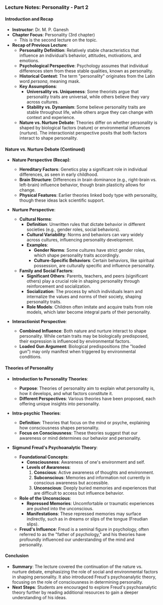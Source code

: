 ### Lecture Notes: Personality - Part 2

#### Introduction and Recap

- **Instructor**: Dr. M. P. Ganesh
- **Chapter Focus**: Personality (3rd chapter)
  - This is the second lecture on the topic.
- **Recap of Previous Lecture**:
  - **Personality Definition**: Relatively stable characteristics that influence an individual’s behavior, attitudes, motivations, and emotions.
  - **Psychological Perspective**: Psychology assumes that individual differences stem from these stable qualities, known as personality.
  - **Historical Context**: The term "personality" originates from the Latin word *persona*, meaning mask.
  - **Key Assumptions**:
    - **Universality vs. Uniqueness**: Some theorists argue that personality traits are universal, while others believe they vary across cultures.
    - **Stability vs. Dynamism**: Some believe personality traits are stable throughout life, while others argue they can change with context and experience.
  - **Nature vs. Nurture Debate**: Theories differ on whether personality is shaped by biological factors (nature) or environmental influences (nurture). The interactionist perspective posits that both factors interact to shape personality.

#### Nature vs. Nurture Debate (Continued)

- **Nature Perspective (Recap)**:

  - **Hereditary Factors**: Genetics play a significant role in individual differences, as seen in early childhood.
  - **Brain Structure**: Differences in brain dominance (e.g., right-brain vs. left-brain) influence behavior, though brain plasticity allows for change.
  - **Physical Features**: Earlier theories linked body type with personality, though these ideas lack scientific support.
- **Nurture Perspective**:

  - **Cultural Norms**:
    - **Definition**: Unwritten rules that dictate behavior in different societies (e.g., gender roles, social behaviors).
    - **Cultural Variability**: Norms and behaviors can vary widely across cultures, influencing personality development.
    - **Examples**:
      - **Gender Norms**: Some cultures have strict gender roles, which shape personality traits accordingly.
      - **Culture-Specific Behaviors**: Certain behaviors, like spiritual possession, are culturally specific and influence personality.
  - **Family and Social Factors**:
    - **Significant Others**: Parents, teachers, and peers (significant others) play a crucial role in shaping personality through reinforcement and socialization.
    - **Socialization**: The process by which individuals learn and internalize the values and norms of their society, shaping personality traits.
    - **Role Models**: Children often imitate and acquire traits from role models, which later become integral parts of their personality.
- **Interactionist Perspective**:

  - **Combined Influence**: Both nature and nurture interact to shape personality. While certain traits may be biologically predisposed, their expression is influenced by environmental factors.
  - **Loaded Gun Argument**: Biological predispositions (the "loaded gun") may only manifest when triggered by environmental conditions.

#### Theories of Personality

- **Introduction to Personality Theories**:

  - **Purpose**: Theories of personality aim to explain what personality is, how it develops, and what factors constitute it.
  - **Different Perspectives**: Various theories have been proposed, each offering unique insights into personality.
- **Intra-psychic Theories**:

  - **Definition**: Theories that focus on the mind or psyche, explaining how consciousness shapes personality.
  - **Focus on Consciousness**: These theories suggest that our awareness or mind determines our behavior and personality.
- **Sigmund Freud's Psychoanalytic Theory**:

  - **Foundational Concepts**:
    - **Consciousness**: Awareness of one's environment and self.
    - **Levels of Awareness**:
      1. **Conscious**: Active awareness of thoughts and environment.
      2. **Subconscious**: Memories and information not currently in conscious awareness but accessible.
      3. **Unconscious**: Deeply buried memories and experiences that are difficult to access but influence behavior.
  - **Role of the Unconscious**:
    - **Repressed Memories**: Uncomfortable or traumatic experiences are pushed into the unconscious.
    - **Manifestations**: These repressed memories may surface indirectly, such as in dreams or slips of the tongue (Freudian slips).
  - **Freud's Influence**: Freud is a seminal figure in psychology, often referred to as the "father of psychology," and his theories have profoundly influenced our understanding of the mind and personality.

#### Conclusion

- **Summary**: The lecture covered the continuation of the nature vs. nurture debate, emphasizing the role of social and environmental factors in shaping personality. It also introduced Freud's psychoanalytic theory, focusing on the role of consciousness in determining personality.
- **Next Steps**: Students are encouraged to explore Freud's psychoanalytic theory further by reading additional resources to gain a deeper understanding of his ideas.
